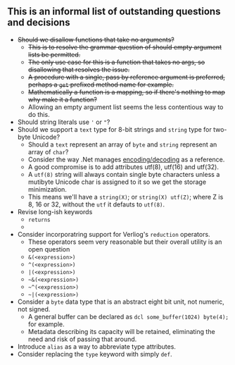 ## This is an informal list of outstanding questions and decisions

* ~~Should we disallow functions that take no arguments?~~
  - ~~This is to resolve the grammar question of should empty argument lists be permitted.~~
  - ~~The only use case for this is a function that takes no args, so disallowing that resolves the issue.~~
  - ~~A procedure with a single, pass by reference argument is preferred, perhaps a `get` prefixed method name for example.~~
  - ~~Mathematically a function is a mapping, so if there's nothing to map why make it a function?~~
  - Allowing an empty argument list seems the less contentious way to do this.
* Should string literals use `'` or `"`?
* Should we support a `text` type for 8-bit strings and `string` type for two-byte Unicode?
  - Should a `text` represent an array of `byte` and `string` represent an array of `char`?
  - Consider the way .Net manages [encoding/decoding](https://learn.microsoft.com/en-us/dotnet/api/system.text.encoding?view=net-7.0) as a reference.
  - A good compromise is to add attributes utf(8), utf(16) and utf(32).
  - A `utf(8)` string will always contain single byte characters unless a mutibyte Unicode char is assigned to it so we get the storage minimization.
  - This means we'll have a `string(X)`; or `string(X) utf(Z)`; where Z is 8, 16 or 32, without the `utf` it defauts to `utf(8)`.
* Revise long-ish keywords
  - `returns`
  - 
* Consider incorporatring support for Verliog's `reduction` operators.
  - These operators seem very reasonable but their overall utility is an open question
  - `&(<expression>)`
  - `^(<expression>)`
  - `|(<expression>)`
  - `~&(<expression>)`
  - `~^(<expression>)`
  - `~|(<expression>)`
* Consider a `byte` data type that is an abstract eight bit unit, not numeric, not signed. 
  - A general buffer can be declared as `dcl some_buffer(1024) byte(4);` for example.
  - Metadata describing its capacity will be retained, eliminating the need and risk of passing that around.
* Introduce `alias` as a way to abbreviate type attributes.
* Consider replacing the `type` keyword with simply `def`.
